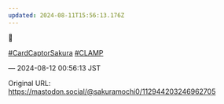 ```yaml
---
updated: 2024-08-11T15:56:13.176Z
---
```


<p>🌸</p><p><a href="https://mastodon.social/tags/CardCaptorSakura" class="mention hashtag" rel="tag">#<span>CardCaptorSakura</span></a> <a href="https://mastodon.social/tags/CLAMP" class="mention hashtag" rel="tag">#<span>CLAMP</span></a></p>

&mdash; 2024-08-12 00:56:13 JST

Original URL: https://mastodon.social/@sakuramochi0/112944203246962705
